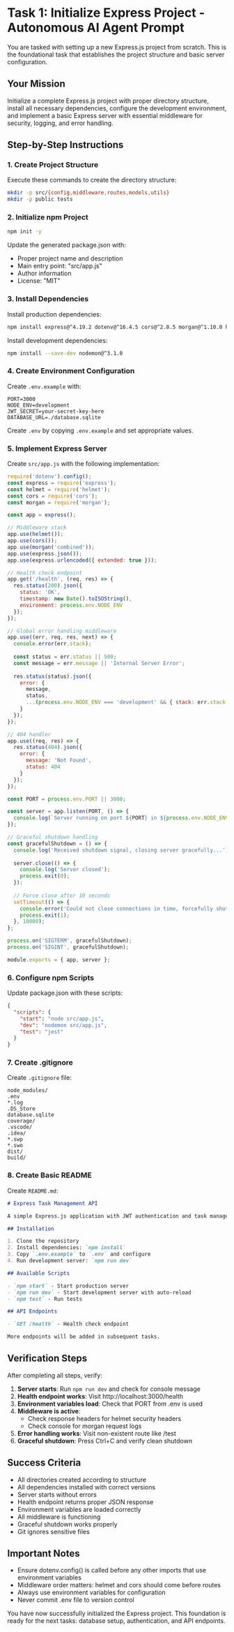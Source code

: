 # Task 1: Initialize Express Project - Autonomous AI Agent Prompt

You are tasked with setting up a new Express.js project from scratch. This is the foundational task that establishes the project structure and basic server configuration.

## Your Mission

Initialize a complete Express.js project with proper directory structure, install all necessary dependencies, configure the development environment, and implement a basic Express server with essential middleware for security, logging, and error handling.

## Step-by-Step Instructions

### 1. Create Project Structure
Execute these commands to create the directory structure:
```bash
mkdir -p src/{config,middleware,routes,models,utils}
mkdir -p public tests
```

### 2. Initialize npm Project
```bash
npm init -y
```

Update the generated package.json with:
- Proper project name and description
- Main entry point: "src/app.js"
- Author information
- License: "MIT"

### 3. Install Dependencies
Install production dependencies:
```bash
npm install express@^4.19.2 dotenv@^16.4.5 cors@^2.8.5 morgan@^1.10.0 helmet@^7.1.0
```

Install development dependencies:
```bash
npm install --save-dev nodemon@^3.1.0
```

### 4. Create Environment Configuration
Create `.env.example` with:
```
PORT=3000
NODE_ENV=development
JWT_SECRET=your-secret-key-here
DATABASE_URL=./database.sqlite
```

Create `.env` by copying `.env.example` and set appropriate values.

### 5. Implement Express Server
Create `src/app.js` with the following implementation:

```javascript
require('dotenv').config();
const express = require('express');
const helmet = require('helmet');
const cors = require('cors');
const morgan = require('morgan');

const app = express();

// Middleware stack
app.use(helmet());
app.use(cors());
app.use(morgan('combined'));
app.use(express.json());
app.use(express.urlencoded({ extended: true }));

// Health check endpoint
app.get('/health', (req, res) => {
  res.status(200).json({ 
    status: 'OK', 
    timestamp: new Date().toISOString(),
    environment: process.env.NODE_ENV
  });
});

// Global error handling middleware
app.use((err, req, res, next) => {
  console.error(err.stack);
  
  const status = err.status || 500;
  const message = err.message || 'Internal Server Error';
  
  res.status(status).json({
    error: {
      message,
      status,
      ...(process.env.NODE_ENV === 'development' && { stack: err.stack })
    }
  });
});

// 404 handler
app.use((req, res) => {
  res.status(404).json({
    error: {
      message: 'Not Found',
      status: 404
    }
  });
});

const PORT = process.env.PORT || 3000;

const server = app.listen(PORT, () => {
  console.log(`Server running on port ${PORT} in ${process.env.NODE_ENV} mode`);
});

// Graceful shutdown handling
const gracefulShutdown = () => {
  console.log('Received shutdown signal, closing server gracefully...');
  
  server.close(() => {
    console.log('Server closed');
    process.exit(0);
  });
  
  // Force close after 10 seconds
  setTimeout(() => {
    console.error('Could not close connections in time, forcefully shutting down');
    process.exit(1);
  }, 10000);
};

process.on('SIGTERM', gracefulShutdown);
process.on('SIGINT', gracefulShutdown);

module.exports = { app, server };
```

### 6. Configure npm Scripts
Update package.json with these scripts:
```json
{
  "scripts": {
    "start": "node src/app.js",
    "dev": "nodemon src/app.js",
    "test": "jest"
  }
}
```

### 7. Create .gitignore
Create `.gitignore` file:
```
node_modules/
.env
*.log
.DS_Store
database.sqlite
coverage/
.vscode/
.idea/
*.swp
*.swo
dist/
build/
```

### 8. Create Basic README
Create `README.md`:
```markdown
# Express Task Management API

A simple Express.js application with JWT authentication and task management features.

## Installation

1. Clone the repository
2. Install dependencies: `npm install`
3. Copy `.env.example` to `.env` and configure
4. Run development server: `npm run dev`

## Available Scripts

- `npm start` - Start production server
- `npm run dev` - Start development server with auto-reload
- `npm test` - Run tests

## API Endpoints

- `GET /health` - Health check endpoint

More endpoints will be added in subsequent tasks.
```

## Verification Steps

After completing all steps, verify:

1. **Server starts**: Run `npm run dev` and check for console message
2. **Health endpoint works**: Visit http://localhost:3000/health
3. **Environment variables load**: Check that PORT from .env is used
4. **Middleware is active**: 
   - Check response headers for helmet security headers
   - Check console for morgan request logs
5. **Error handling works**: Visit non-existent route like /test
6. **Graceful shutdown**: Press Ctrl+C and verify clean shutdown

## Success Criteria

- All directories created according to structure
- All dependencies installed with correct versions
- Server starts without errors
- Health endpoint returns proper JSON response
- Environment variables are loaded correctly
- All middleware is functioning
- Graceful shutdown works properly
- Git ignores sensitive files

## Important Notes

- Ensure dotenv.config() is called before any other imports that use environment variables
- Middleware order matters: helmet and cors should come before routes
- Always use environment variables for configuration
- Never commit .env file to version control

You have now successfully initialized the Express project. This foundation is ready for the next tasks: database setup, authentication, and API endpoints.